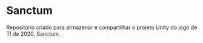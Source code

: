 # Sanctum
Repositório criado para armazenar e compartilhar o projeto Unity do jogo de TI de 2020, Sanctum.
